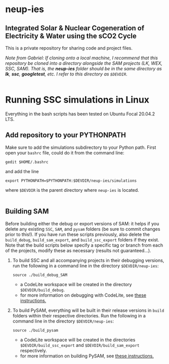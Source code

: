 # neup-ies

## Integrated Solar & Nuclear Cogeneration of Electricity & Water using the sCO2 Cycle

This is a private repository for sharing code and project files.

*Note from Gabriel: If cloning onto a local machine, I recommend that this repository be cloned into a directory alongside the SAM projects (LK, WEX, SSC, SAM). That is, the **neup-ies** folder should be in the same directory as **lk**, **ssc**, **googletest**, etc. I refer to this directory as `$DEVDIR`.*
<br/><br/>

# Running SSC simulations in Linux
Everything in the bash scripts has been tested on Ubuntu Focal 20.04.2 LTS.

## Add repository to your PYTHONPATH
Make sure to add the simulations subdirectory to your Python path. First open your `bashrc` file, could do it from the command line:
```
gedit $HOME/.bashrc
```
and add the line
```
export PYTHONPATH=$PYTHONPATH:$DEVDIR/neup-ies/simulations
```
where `$DEVDIR` is the parent directory where `neup-ies` is located. 
<br/><br/>

## Building SAM
Before building either the debug or export versions of SAM: it helps if you delete any existing `SSC`, `SAM`, and `pysam` folders (be sure to commit changes prior to this!). If you have run these scripts previously, also delete the `build_debug`, `build_sam_export`, and `build_ssc_export` folders if they exist. Note that the build scripts below specify a specific tag or branch from each of the projects, modify these as necessary (results not guaranteed...). 

1.  To build SSC and all accompanying projects in their debugging versions, run the following in a command line in the directory `$DEVDIR/neup-ies`:
    ```
    source ./build_debug_SAM
    ```
    - a CodeLite workspace will be created in the directory `$DEVDIR/build_debug`.
    - for more information on debugging with CodeLite, see [these instructions.](https://github.com/uw-esolab/docs/blob/main/sam/debugSSCwithPySSC_Linux_CodeLiteIDE.md) 

2. To build PySAM, everything will be built in their release versions in `build` folders within their respective directories. Run the following in a command line in the directory `$DEVDIR/neup-ies`:
    ```
    source ./build_pysam
    ```
    - a CodeLite workspace will be created in the directories `$DEVDIR/build_ssc_export` and `$DEVDIR/build_sam_export` respectively. 
    - for more information on building PySAM, see [these instructions.](https://github.com/uw-esolab/docs/blob/main/sam/building_PySAM_using_modified_SSC.md)


